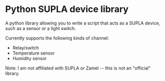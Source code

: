 Python SUPLA device library
===========================

A python library allowing you to write a script that acts as a SUPLA device, such as a sensor or a
light switch.

Currently supports the following kinds of channel:
 * Relay/switch
 * Temperature sensor
 * Humidity sensor

Note: I am not affiliated with SUPLA or Zamel -- this is not an "official" library.
